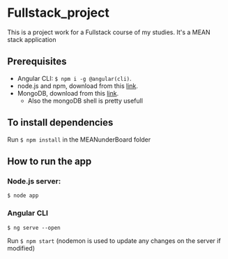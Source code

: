 # Fullstack_project

This is a project work for a Fullstack course of my studies. It's a MEAN stack application 

## Prerequisites
- Angular CLI: ```$ npm i -g @angular(cli)```.
- node.js and npm, download from this [link](https://nodejs.org/en/download).
- MongoDB, download from this [link](https://www.mongodb.com/try/download/community).
    - Also the mongoDB shell is pretty usefull

## To install dependencies
Run ```$ npm install``` in the MEANunderBoard folder

## How to run the app

### Node.js server:
```$ node app```

### Angular CLI
```$ ng serve --open```

Run ```$ npm start```
(nodemon is used to update any changes on the server if modified)
